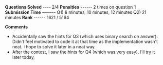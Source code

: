 **Questions Solved** ---- 2/4
**Penalties** ------ 2 times on question 1
**Submission Time**  ------- Q1) 8 minutes, 10 minutes, 12 minutes
                             Q2) 21 minutes
**Rank** ------ 1621 / 5164

**Comments** 
* Accidentally saw the hints for Q3 (which uses binary search on answer). Didn't feel motivated to code it at that time as the implementation wasn't neat. I hope to solve it later in a neat way.
* After the contest, I saw the hints for Q4 (which was very easy). I'll try it later today,
